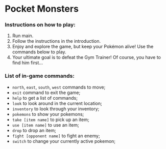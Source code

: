 # Pocket Monsters

### Instructions on how to play:
1. Run main.
2. Follow the instructions in the introduction.
3. Enjoy and explore the game, but keep your Pokémon alive! Use the commands below to play.
4. Your ultimate goal is to defeat the Gym Trainer! Of course, you have to find him first...


### List of in-game commands:
- `north`, `east`, `south`, `west` commands to move;
- `exit` command to exit the game;
- `help` to get a list of commands;
- `look` to look around in the current location;
- `inventory` to look through your inventory;
- `pokemons` to show your pokemons;
- `take [item name]` to pick up an item;
- `use [item name]` to use an item;
- `drop` to drop an item;
- `fight [opponent name]` to fight an enemy;
- `switch` to change your currently active pokemon;
